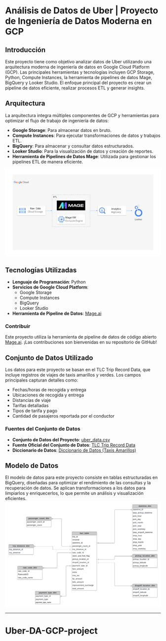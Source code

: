 # Análisis de Datos de Uber | Proyecto de Ingeniería de Datos Moderna en GCP

## Introducción
Este proyecto tiene como objetivo analizar datos de Uber utilizando una arquitectura moderna de ingeniería de datos en Google Cloud Platform (GCP). Las principales herramientas y tecnologías incluyen GCP Storage, Python, Compute Instances, la herramienta de pipelines de datos Mage, BigQuery y Looker Studio. El enfoque principal del proyecto es crear un pipeline de datos eficiente, realizar procesos ETL y generar insights.

## Arquitectura
La arquitectura integra múltiples componentes de GCP y herramientas para optimizar el flujo de trabajo de ingeniería de datos:
- **Google Storage**: Para almacenar datos en bruto.
- **Compute Instances**: Para ejecutar transformaciones de datos y trabajos ETL.
- **BigQuery**: Para almacenar y consultar datos estructurados.
- **Looker Studio**: Para la visualización de datos y creación de reportes.
- **Herramienta de Pipelines de Datos Mage**: Utilizada para gestionar los pipelines ETL de manera eficiente.

![alt text](architecture.jpg)

## Tecnologías Utilizadas
- **Lenguaje de Programación**: Python
- **Servicios de Google Cloud Platform**:
  - Google Storage
  - Compute Instances
  - BigQuery
  - Looker Studio
- **Herramienta de Pipeline de Datos**: [Mage.ai](https://www.mage.ai/)

### Contribuir
Este proyecto utiliza la herramienta de pipeline de datos de código abierto [Mage.ai](https://github.com/mage-ai/mage-ai). ¡Las contribuciones son bienvenidas en su repositorio de GitHub!

## Conjunto de Datos Utilizado
Los datos para este proyecto se basan en el TLC Trip Record Data, que incluye registros de viajes de taxis amarillos y verdes. Los campos principales capturan detalles como:
- Fechas/horas de recogida y entrega
- Ubicaciones de recogida y entrega
- Distancias de viaje
- Tarifas detalladas
- Tipos de tarifa y pago
- Cantidad de pasajeros reportada por el conductor

### Fuentes del Conjunto de Datos
- **Conjunto de Datos del Proyecto**: [uber_data.csv](https://github.com/Danirive30/Uber-DA-GCP-project/blob/main/data/uber_data.csv)
- **Fuente Oficial del Conjunto de Datos**: [TLC Trip Record Data](https://www.nyc.gov/site/tlc/about/tlc-trip-record-data.page)
- **Diccionario de Datos**: [Diccionario de Datos (Taxis Amarillos)](https://www.nyc.gov/assets/tlc/downloads/pdf/data_dictionary_trip_records_yellow.pdf)

## Modelo de Datos
El modelo de datos para este proyecto consiste en tablas estructuradas en BigQuery, diseñadas para optimizar el rendimiento de las consultas y la recuperación de datos. Se aplican transformaciones a los datos para limpiarlos y enriquecerlos, lo que permite un análisis y visualización eficientes.
![alt text](data_model.jpeg)

---

# Uber-DA-GCP-project
